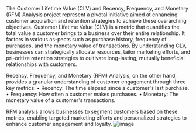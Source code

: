 The Customer Lifetime Value (CLV) and Recency, Frequency, and Monetary (RFM) Analysis project represent a pivotal initiative aimed at enhancing customer acquisition and retention strategies to achieve these overarching objectives. Customer Lifetime Value (CLV) is a metric that quantifies the total value a customer brings to a business over their entire relationship. It factors in various as-pects such as purchase history, frequency of purchases, and the monetary value of transactions. By understanding CLV, businesses can strategically allocate resources, tailor marketing efforts, and pri-oritize retention strategies to cultivate long-lasting, mutually beneficial relationships with customers. 

Recency, Frequency, and Monetary (RFM) Analysis, on the other hand, provides a granular understanding of customer engagement through three key metrics:
•	Recency: The time elapsed since a customer's last purchase. 
•	Frequency: How often a customer makes purchases.
•	Monetary: The monetary value of a customer's transactions. 

RFM analysis allows businesses to segment customers based on these metrics, enabling targeted marketing efforts and personalized strategies to enhance customer engagement and loyalty. 
![image](https://github.com/TonySaina/Optimizing-Customer-Acquisition-and-Segmentation-through-Customer-Life-time-Value-CLV-using-Python/assets/133942090/84be4736-6e8a-4890-a4a3-6f62d25621df)

